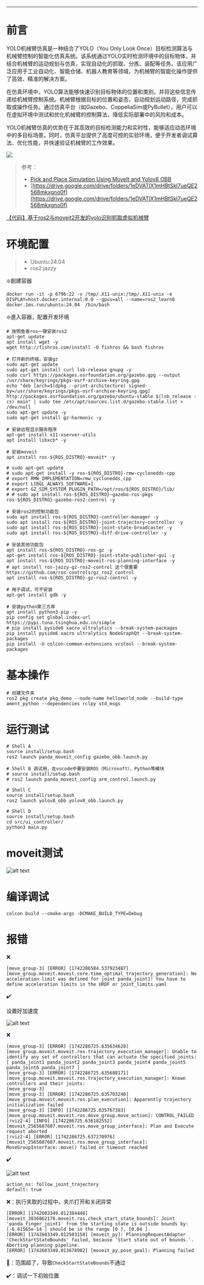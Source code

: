 
---

# 前言

YOLO机械臂仿真是一种结合了YOLO（You Only Look Once）目标检测算法与机械臂控制的智能化仿真系统。该系统通过YOLO实时检测环境中的目标物体，并结合机械臂的运动规划与仿真，实现自动化的抓取、分拣、装配等任务。该应用广泛应用于工业自动化、智能仓储、机器人教育等领域，为机械臂的智能化操作提供了高效、精准的解决方案。

在仿真环境中，YOLO算法能够快速识别目标物体的位置和类别，并将这些信息传递给机械臂控制系统。机械臂根据目标的位置和姿态，自动规划运动路径，完成抓取或操作任务。通过仿真平台（如Gazebo、CoppeliaSim或PyBullet），用户可以在虚拟环境中测试和优化机械臂的控制算法，降低实际部署中的风险和成本。

YOLO机械臂仿真的优势在于其高效的目标检测能力和实时性，能够适应动态环境中的多目标场景。同时，仿真平台提供了高度可控的实验环境，便于开发者调试算法、优化性能，并快速验证机械臂的工作效果。

![](https://github.com/laoxue888/moveit2_yolobb_ws/blob/main/src/_docs/images/d7802cf1-4a28-40c1-a918-37d22d51f752.gif)

> 参考：
> - [Pick and Place Simulation Using MoveIt and Yolov8 OBB](https://www.youtube.com/watch?v=ypr3RtJzgKI)
> - [https://drive.google.com/drive/folders/1eDVATIX1mHBtSkI7ueQE2568mkxgno0f](https://drive.google.com/drive/folders/1eDVATIX1mHBtSkI7ueQE2568mkxgno0f)

[【代码】基于ros2与moveit2开发的yolo识别抓取虚拟机械臂](https://www.bilibili.com/video/BV1KqXWYHE6k/?vd_source=3bf4271e80f39cfee030114782480463)

# 环境配置

> - Ubuntu:24.04
> - ros2:jazzy

❇️創建容器
```shell
docker run -it -p 6796:22 -v /tmp/.X11-unix:/tmp/.X11-unix -e DISPLAY=host.docker.internal:0.0 --gpus=all --name=ros2_learn6 docker.1ms.run/ubuntu:24.04  /bin/bash
```

❇️進入容器，配置开发环境
```shell
# 按照鱼香ros一键安装ros2
apt-get update
apt install wget -y
wget http://fishros.com/install -O fishros && bash fishros

# 打开新的终端，安装gz
sudo apt-get update
sudo apt-get install curl lsb-release gnupg -y
sudo curl https://packages.osrfoundation.org/gazebo.gpg --output /usr/share/keyrings/pkgs-osrf-archive-keyring.gpg
echo "deb [arch=$(dpkg --print-architecture) signed-by=/usr/share/keyrings/pkgs-osrf-archive-keyring.gpg] http://packages.osrfoundation.org/gazebo/ubuntu-stable $(lsb_release -cs) main" | sudo tee /etc/apt/sources.list.d/gazebo-stable.list > /dev/null
sudo apt-get update -y
sudo apt-get install gz-harmonic -y

# 安装远程显示服务程序
apt-get install x11-xserver-utils
apt install libxcb* -y

# 安装moveit
apt install ros-${ROS_DISTRO}-moveit* -y

# sudo apt-get update 
# sudo apt-get install -y ros-${ROS_DISTRO}-rmw-cyclonedds-cpp 
# export RMW_IMPLEMENTATION=rmw_cyclonedds_cpp
# export LIBGL_ALWAYS_SOFTWARE=1
# export GZ_SIM_SYSTEM_PLUGIN_PATH=/opt/ros/${ROS_DISTRO}/lib/
# # sudo apt install ros-${ROS_DISTRO}-gazebo-ros-pkgs ros-${ROS_DISTRO}-gazebo-ros2-control -y

# 安装ros2的控制功能包
sudo apt install ros-${ROS_DISTRO}-controller-manager -y
sudo apt install ros-${ROS_DISTRO}-joint-trajectory-controller -y
sudo apt install ros-${ROS_DISTRO}-joint-state-broadcaster -y
sudo apt install ros-${ROS_DISTRO}-diff-drive-controller -y

# 安装其他功能包
apt install ros-${ROS_DISTRO}-ros-gz -y
apt-get install ros-${ROS_DISTRO}-joint-state-publisher-gui -y
apt install ros-${ROS_DISTRO}-moveit-ros-planning-interface -y
# apt install ros-jazzy-gz-ros2-control 这个很重要 https://github.com/ros-controls/gz_ros2_control
apt install ros-${ROS_DISTRO}-gz-ros2-control -y

# 用于调试，可不安装
apt-get install gdb -y

# 安装python第三方库
apt install python3-pip -y
pip config set global.index-url https://pypi.tuna.tsinghua.edu.cn/simple
# pip install pyside6 xacro ultralytics --break-system-packages
pip install pyside6 xacro ultralytics NodeGraphQt --break-system-packages
pip install -U colcon-common-extensions vcstool --break-system-packages
```

# 基本操作

```shell
# 创建文件夹
ros2 pkg create pkg_demo --node-name helloworld_node --build-type ament_python --dependencies rclpy std_msgs
```

# 运行测试

```shell
# Shell A
source install/setup.bash
ros2 launch panda_moveit_config gazebo_obb.launch.py

# Shell B 调试用，在vscode中要安装ROS（Microsoft）、Python等模块
# source install/setup.bash
# ros2 launch panda_moveit_config arm_control.launch.py

# Shell C
source install/setup.bash
ros2 launch yolov8_obb yolov8_obb.launch.py

# Shell D
source install/setup.bash
cd src/ui_controller/
python3 main.py
```

# moveit测试

![alt text](src/_docs/images/image-2.png)


# 编译调试

```shell
colcon build --cmake-args -DCMAKE_BUILD_TYPE=Debug
```

# 报错

❌

```shell
[move_group-3] [ERROR] [1742286584.537923487] [move_group.moveit.moveit.core.time_optimal_trajectory_generation]: No acceleration limit was defined for joint panda_joint1! You have to define acceleration limits in the URDF or joint_limits.yaml
```

✔️

设置好加速度

![alt text](src/_docs/images/image-1.png)

❌

```shell
[move_group-3] [ERROR] [1742286725.635634628] [move_group.moveit.moveit.ros.trajectory_execution_manager]: Unable to identify any set of controllers that can actuate the specified joints: [ panda_joint1 panda_joint2 panda_joint3 panda_joint4 panda_joint5 panda_joint6 panda_joint7 ]
[move_group-3] [ERROR] [1742286725.635688171] [move_group.moveit.moveit.ros.trajectory_execution_manager]: Known controllers and their joints:
[move_group-3] 
[move_group-3] [ERROR] [1742286725.635703240] [move_group.moveit.moveit.ros.plan_execution]: Apparently trajectory initialization failed
[move_group-3] [INFO] [1742286725.635767383] [move_group.moveit.moveit.ros.move_group.move_action]: CONTROL_FAILED
[rviz2-4] [INFO] [1742286725.636182552] [moveit_2565687607.moveit.ros.move_group_interface]: Plan and Execute request aborted
[rviz2-4] [ERROR] [1742286725.637270976] [moveit_2565687607.moveit.ros.move_group_interface]: MoveGroupInterface::move() failed or timeout reached
```

✔️

![alt text](src/_docs/images/image.png)

```shell
action_ns: follow_joint_trajectory
default: true
```

❌：执行夹取的过程中，夹爪打开和关闭异常

```shell
[ERROR] [1742603349.012384448] [moveit_3836862178.moveit.ros.check_start_state_bounds]: Joint 'panda_finger_joint1' from the starting state is outside bounds by: [-6.61565e-14 ] should be in the range [0 ], [0.04 ].
[ERROR] [1742603349.012503158] [moveit_py]: PlanningRequestAdapter 'CheckStartStateBounds' failed, because 'Start state out of bounds.'. Aborting planning pipeline.
[ERROR] [1742603349.013678982] [moveit_py.pose_goal]: Planning failed
```

🤔：范围超了，导致`CheckStartStateBounds`不通过

✔️：调试一下初始位置
